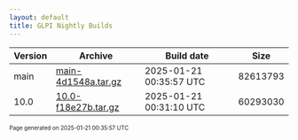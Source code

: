 ```yaml
---
layout: default
title: GLPI Nightly Builds
---
```


Version|Archive|Build date|Size
---|---|---|---
main|[main-4d1548a.tar.gz](main-4d1548a.tar.gz)|2025-01-21 00:35:57 UTC|82613793
10.0|[10.0-f18e27b.tar.gz](10.0-f18e27b.tar.gz)|2025-01-21 00:31:10 UTC|60293030

<font size="1">Page generated on 2025-01-21 00:35:57 UTC</font>
